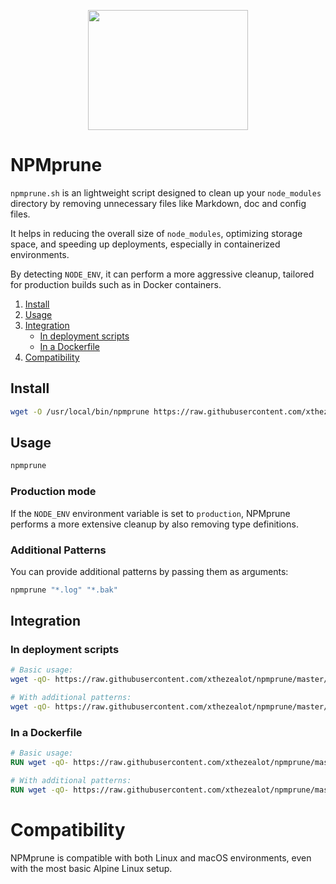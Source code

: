 <p align="center"><img src="https://i.imgur.com/joBUSud.jpg" width="256" height="192"></p>

# NPMprune

`npmprune.sh` is an lightweight script designed to clean up your `node_modules` directory by removing unnecessary files like Markdown, doc and config files.

It helps in reducing the overall size of `node_modules`, optimizing storage space, and speeding up deployments, especially in containerized environments.

By detecting `NODE_ENV`, it can perform a more aggressive cleanup, tailored for production builds such as in Docker containers.

1. [Install](#install)
2. [Usage](#usage)
3. [Integration](#integration)
   - [In deployment scripts](#in-deployment-scripts)
   - [In a Dockerfile](#in-a-dockerfile)
4. [Compatibility](#compatibility)

## Install

```sh
wget -O /usr/local/bin/npmprune https://raw.githubusercontent.com/xthezealot/npmprune/master/npmprune.sh && chmod +x /usr/local/bin/npmprune
```

## Usage

```sh
npmprune
```

### Production mode

If the `NODE_ENV` environment variable is set to `production`, NPMprune performs a more extensive cleanup by also removing type definitions.

### Additional Patterns

You can provide additional patterns by passing them as arguments:

```sh
npmprune "*.log" "*.bak"
```

## Integration

### In deployment scripts

```sh
# Basic usage:
wget -qO- https://raw.githubusercontent.com/xthezealot/npmprune/master/npmprune.sh | sh

# With additional patterns:
wget -qO- https://raw.githubusercontent.com/xthezealot/npmprune/master/npmprune.sh | sh -s -- "*.log" "*.bak"
```

### In a Dockerfile

```dockerfile
# Basic usage:
RUN wget -qO- https://raw.githubusercontent.com/xthezealot/npmprune/master/npmprune.sh | sh

# With additional patterns:
RUN wget -qO- https://raw.githubusercontent.com/xthezealot/npmprune/master/npmprune.sh | sh -s -- "*.log" "*.bak"
```

# Compatibility

NPMprune is compatible with both Linux and macOS environments, even with the most basic Alpine Linux setup.
